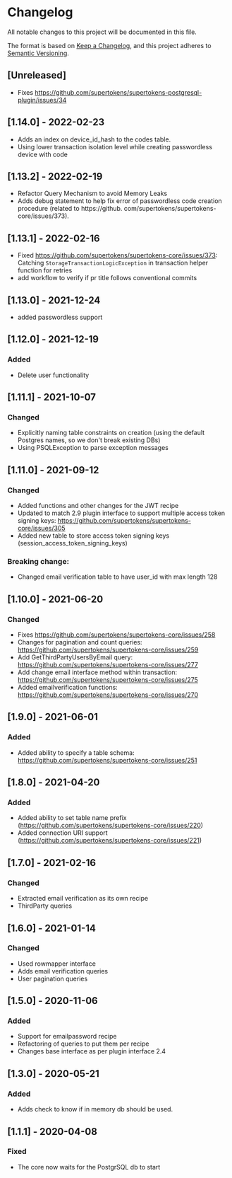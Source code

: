 # Changelog

All notable changes to this project will be documented in this file.

The format is based on [Keep a Changelog](https://keepachangelog.com/en/1.0.0/), and this project adheres
to [Semantic Versioning](https://semver.org/spec/v2.0.0.html).

## [Unreleased]
- Fixes https://github.com/supertokens/supertokens-postgresql-plugin/issues/34

## [1.14.0] - 2022-02-23

- Adds an index on device_id_hash to the codes table.
- Using lower transaction isolation level while creating passwordless device with code

## [1.13.2] - 2022-02-19

- Refactor Query Mechanism to avoid Memory Leaks
- Adds debug statement to help fix error of passwordless code creation procedure (related to https://github.
  com/supertokens/supertokens-core/issues/373).

## [1.13.1] - 2022-02-16

- Fixed https://github.com/supertokens/supertokens-core/issues/373: Catching `StorageTransactionLogicException` in
  transaction helper function for retries
- add workflow to verify if pr title follows conventional commits

## [1.13.0] - 2021-12-24

- added passwordless support

## [1.12.0] - 2021-12-19

### Added

- Delete user functionality

## [1.11.1] - 2021-10-07

### Changed

- Explicitly naming table constraints on creation (using the default Postgres names, so we don't break existing DBs)
- Using PSQLException to parse exception messages

## [1.11.0] - 2021-09-12

### Changed

- Added functions and other changes for the JWT recipe
- Updated to match 2.9 plugin interface to support multiple access token signing
  keys: https://github.com/supertokens/supertokens-core/issues/305
- Added new table to store access token signing keys (session_access_token_signing_keys)

### Breaking change:

- Changed email verification table to have user_id with max length 128

## [1.10.0] - 2021-06-20

### Changed

- Fixes https://github.com/supertokens/supertokens-core/issues/258
- Changes for pagination and count queries: https://github.com/supertokens/supertokens-core/issues/259
- Add GetThirdPartyUsersByEmail query: https://github.com/supertokens/supertokens-core/issues/277
- Add change email interface method within transaction: https://github.com/supertokens/supertokens-core/issues/275
- Added emailverification functions: https://github.com/supertokens/supertokens-core/issues/270

## [1.9.0] - 2021-06-01

### Added

- Added ability to specify a table schema: https://github.com/supertokens/supertokens-core/issues/251

## [1.8.0] - 2021-04-20

### Added

- Added ability to set table name prefix (https://github.com/supertokens/supertokens-core/issues/220)
- Added connection URI support (https://github.com/supertokens/supertokens-core/issues/221)

## [1.7.0] - 2021-02-16

### Changed

- Extracted email verification as its own recipe
- ThirdParty queries

## [1.6.0] - 2021-01-14

### Changed

- Used rowmapper interface
- Adds email verification queries
- User pagination queries

## [1.5.0] - 2020-11-06

### Added

- Support for emailpassword recipe
- Refactoring of queries to put them per recipe
- Changes base interface as per plugin interface 2.4

## [1.3.0] - 2020-05-21

### Added

- Adds check to know if in memory db should be used.

## [1.1.1] - 2020-04-08

### Fixed

- The core now waits for the PostgrSQL db to start
